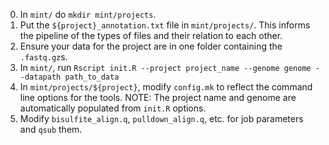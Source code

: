 0. In `mint/` do `mkdir mint/projects`.
1. Put the `${project}_annotation.txt` file in `mint/projects/`. This informs the pipeline of the types of files and their relation to each other.
2. Ensure your data for the project are in one folder containing the `.fastq.gz`s.
3. In `mint/`, run `Rscript init.R --project project_name --genome genome --datapath path_to_data`
4. In `mint/projects/${project}`, modify `config.mk` to reflect the command line options for the tools. NOTE: The project name and genome are automatically populated from `init.R` options.
5. Modify `bisulfite_align.q`, `pulldown_align.q`, etc. for job parameters and `qsub` them.
